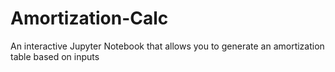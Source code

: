 # Amortization-Calc
An interactive Jupyter Notebook that allows you to generate an amortization table based on inputs

